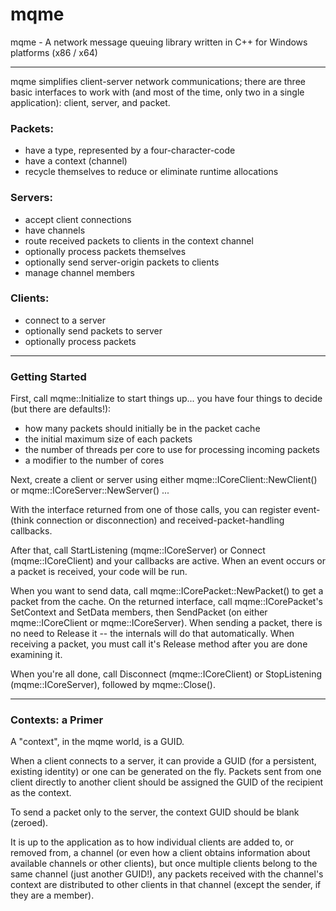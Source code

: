 # mqme
mqme - A network message queuing library written in C++ for Windows platforms (x86 / x64)


****


mqme simplifies client-server network communications; there are three basic interfaces to work with (and most of the time, only two in a single application): client, server, and packet.

### Packets:
* have a type, represented by a four-character-code
* have a context (channel)
* recycle themselves to reduce or eliminate runtime allocations


### Servers:
* accept client connections
* have channels
* route received packets to clients in the context channel
* optionally process packets themselves
* optionally send server-origin packets to clients
* manage channel members


### Clients:
* connect to a server
* optionally send packets to server
* optionally process packets


****


### Getting Started

First, call mqme::Initialize to start things up... you have four things to decide (but there are defaults!):
* how many packets should initially be in the packet cache
* the initial maximum size of each packets
* the number of threads per core to use for processing incoming packets
* a modifier to the number of cores
	
Next, create a client or server using either mqme::ICoreClient::NewClient() or mqme::ICoreServer::NewServer() ...

With the interface returned from one of those calls, you can register event- (think connection or disconnection) and received-packet-handling callbacks.

After that, call StartListening (mqme::ICoreServer) or Connect (mqme::ICoreClient) and your callbacks are active. When an event occurs or a packet is received, your code will be run.

When you want to send data, call mqme::ICorePacket::NewPacket() to get a packet from the cache. On the returned interface, call mqme::ICorePacket's SetContext and SetData members, then SendPacket (on either mqme::ICoreClient or mqme::ICoreServer). When sending a packet, there is no need to Release it -- the internals will do that automatically. When receiving a packet, you must call it's Release method after you are done examining it.

When you're all done, call Disconnect (mqme::ICoreClient) or StopListening (mqme::ICoreServer), followed by mqme::Close().


****


### Contexts: a Primer

A "context", in the mqme world, is a GUID.

When a client connects to a server, it can provide a GUID (for a persistent, existing identity) or one can be generated on the fly. Packets sent from one client directly to another client should be assigned the GUID of the recipient as the context.

To send a packet only to the server, the context GUID should be blank (zeroed).

It is up to the application as to how individual clients are added to, or removed from, a channel (or even how a client obtains information about available channels or other clients), but once multiple clients belong to the same channel (just another GUID!), any packets received with the channel's context are distributed to other clients in that channel (except the sender, if they are a member).
